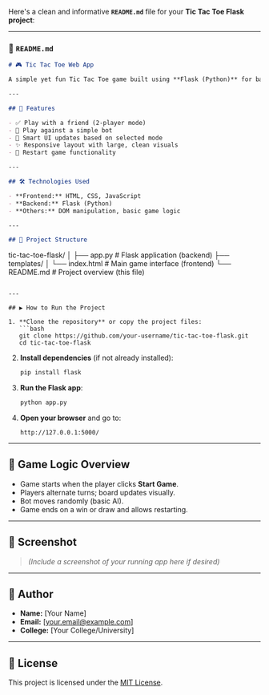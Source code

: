 Here's a clean and informative **`README.md`** file for your **Tic Tac Toe Flask project**:

---

### 📄 `README.md`

```markdown
# 🎮 Tic Tac Toe Web App

A simple yet fun Tic Tac Toe game built using **Flask (Python)** for backend and **HTML/CSS/JavaScript** for the frontend. You can play either against a friend or a basic bot.

---

## 🚀 Features

- ✅ Play with a friend (2-player mode)
- 🤖 Play against a simple bot
- 🧠 Smart UI updates based on selected mode
- ✨ Responsive layout with large, clean visuals
- 🔁 Restart game functionality

---

## 🛠️ Technologies Used

- **Frontend:** HTML, CSS, JavaScript
- **Backend:** Flask (Python)
- **Others:** DOM manipulation, basic game logic

---

## 📁 Project Structure

```
tic-tac-toe-flask/
│
├── app.py              # Flask application (backend)
├── templates/
│   └── index.html      # Main game interface (frontend)
└── README.md           # Project overview (this file)
```

---

## ▶️ How to Run the Project

1. **Clone the repository** or copy the project files:
   ```bash
   git clone https://github.com/your-username/tic-tac-toe-flask.git
   cd tic-tac-toe-flask
   ```

2. **Install dependencies** (if not already installed):
   ```bash
   pip install flask
   ```

3. **Run the Flask app**:
   ```bash
   python app.py
   ```

4. **Open your browser** and go to:
   ```
   http://127.0.0.1:5000/
   ```

---

## 🧠 Game Logic Overview

- Game starts when the player clicks **Start Game**.
- Players alternate turns; board updates visually.
- Bot moves randomly (basic AI).
- Game ends on a win or draw and allows restarting.

---

## 📸 Screenshot

> *(Include a screenshot of your running app here if desired)*

---

## 🙌 Author

- **Name:** [Your Name]
- **Email:** [your.email@example.com]
- **College:** [Your College/University]

---

## 📜 License

This project is licensed under the [MIT License](https://opensource.org/licenses/MIT).

